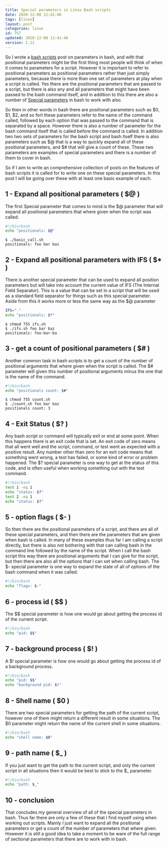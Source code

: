 ```yaml
---
title: Special parameters in Linux Bash scripts
date: 2020-12-08 12:41:00
tags: [linux]
layout: post
categories: linux
id: 757
updated: 2020-12-08 13:41:46
version: 1.11
---
```


So I wrote a [bash scripts](/2020/11/27/bash-scripts/) post on parameters in bash, and with that positional parameters might be the first thing most people will think of when it comes to parameters for a script. However it is important to refer to positional parameters as positional parameters rather than just simply parameters, because there is more than one set of parameters at play when a script is called. Yes there are the positional parameters that are passed to a script, but there is also any and all parameters that might have been passed to the bash command itself, and in addition to this there are also a number of [Special parameters](https://www.gnu.org/software/bash/manual/html_node/Special-Parameters.html) in bash to work with also.

So then in other words in bash there are positional parameters such as $0, $1, $2, and so fort these parameters refer to the name of the command called, followed by each option that was passed to the command that is separated by a space. However there is also a number of parameter for the bash command itself that is called before the command is called. In addition two two sets of parameters for the bash script and bash itself there is also parameters such as $@ that is a way to quickly expand all of these positional parameters, and $\# that will give a count of these. These two parameters are examples of special parameters and there is a number of them to cover in bash.

So if I aim to write an comprehensive collection of posts on the features of bash scripts it is called for to write one on these special parameters. In this post I will be going over these with at least one basic example of each.

<!-- more -->

## 1 - Expand all positional parameters ( $@ )

The first Special parameter that comes to mind is the $\@ parameter that will expand all positional parameters that where given when the script was called.

```bash
#!/bin/bash
echo "positionals: $@"
```

```
$ ./basic_call.sh
positionals: foo bar baz
```

## 2 - Expand all positional parameters with IFS ( $* )

There is another special parameter that can be used to expand all position parameters but will take into account the current value of IFS (The Internal Field Separator). This is a value that can be set in a script that will be used as a standard field separator for things such as this special parameter. Aside from this it works more or less the same way as the $@ parameter

```bash
IFS="-"
echo "positionals: $*"
```

```
$ chmod 755 ifs.sh
$ ./ifs.sh foo bar baz
positionals: foo-bar-ba
```

## 3 - get a count of positional parameters ( $# )

Another common task in bash scripts is to get a count of the number of positional arguments that where given when the script is called. The $# parameter will given this number of positional arguments minus the one that is the name of the command.

```bash
#!/bin/bash
echo "positionals count: $#"
```

```
$ chmod 755 count.sh
$ ./count.sh foo bar baz
positionals count: 3
```

## 4 - Exit Status ( $? )

Any bash script or command will typically exit or end at some point. When this happens there is an exit code that is set. An exit code of zero means that all went well and the script, command, or test went as expected with a positive result. Any number other than zero for an exit code means that something went wrong, a test has failed, or some kind of error or problem happened. The $? special parameter is one way to get at the status of this code, and is often useful when working something out with the test command.



```bash
#!/bin/bash
test 1 -eq 1
echo "status: $?"
test 2 -eq 1
echo "status: $?"
```

## 5 - option flags ( $- )

So then there are the positional parameters of a script, and there are all of these special parameters, and then there are the parameters that are given when bash is called. In many of these examples thus far I am calling a script directly, but there is also not bothering with that can calling bash in the command line followed by the name of the script. When I call the bash script this way there are positional arguments that I can give for the script, but then there are also all the options that I can set when calling bash. The $- special parameter is one way to expand the state of all of options of the bash command when it was called.

```bash
#!/bin/bash
echo "flags: $-"
```


## 6 - process id ( $$ )

The $$ special parameter is how one would go about getting the process id of the current script.

```bash
#!/bin/bash
echo "pid: $$"
```

## 7 - background process ( $! )

A $! special parameter is how one would go about getting the process id of a background process.

```bash
#!/bin/bash
echo "pid: $$"
echo "background pid: $!"
```

## 8 - Shell name ( $0 )

There are two special parameters for getting the path of the current script, however one of them might return a different result in some situations. The $0 parameter might return the name of the current shell in some situations.

```bash
#!/bin/bash
echo "shell name: $0"
```

## 9 - path name ( $_ )

If you just want to get the path to the current script, and only the current script in all situations then it would be best to stick to the $\_ parameter.

```bash
#!/bin/bash
echo "path: $_"
```

## 10 - conclusion

That concludes my general overview of all of the special parameters in bash. Thus far there are only a few of these that I find myself using when working out scripts. Mainly I just want to expand all the positional parameters or get a count of the number of parameters that where given. However it is still a good idea to take a moment to be ware of the full range of sectional parameters that there are to work with in bash.
